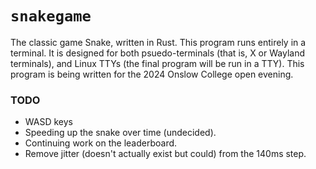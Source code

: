 # `snakegame`

The classic game Snake, written in Rust. This program runs entirely in a terminal. It is designed for both psuedo-terminals (that is, X or Wayland terminals), and Linux TTYs (the final program will be run in a TTY). This program is being written for the 2024 Onslow College open evening.

### TODO
- WASD keys
- Speeding up the snake over time (undecided).
- Continuing work on the leaderboard.
- Remove jitter (doesn't actually exist but could) from the 140ms step.
